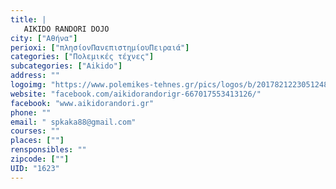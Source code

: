 ```yaml
---
title: |
   AIKIDO RANDORI DOJO
city: ["Αθήνα"]
perioxi: ["πλησίονΠανεπιστημίουΠειραιά"]
categories: ["Πολεμικές τέχνες"]
subcategories: ["Aikido"]
address: ""
logoimg: "https://www.polemikes-tehnes.gr/pics/logos/b/2017821223051248.jpg"
website: "facebook.com/aikidorandorigr-667017553413126/"
facebook: "www.aikidorandori.gr"
phone: ""
email: " spkaka88@gmail.com"
courses: ""
places: [""]
rensponsibles: ""
zipcode: [""]
UID: "1623"
---
```




